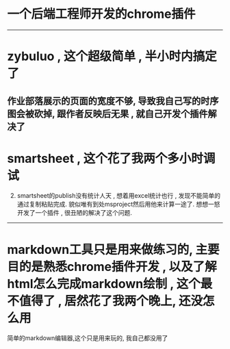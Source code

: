 # 一个后端工程师开发的chrome插件
---
# zybuluo , 这个超级简单 , 半小时内搞定了
作业部落展示的页面的宽度不够, 导致我自己写的时序图会被砍掉, 跟作者反映后无果 , 就自己开发个插件解决了
---

# smartsheet , 这个花了我两个多小时调试
2. smartsheet的publish没有统计人天 , 想着用excel统计也行 , 发现不能简单的通过复制粘贴完成. 貌似唯有到处msproject然后用他来计算一途了. 想想一怒开发了一个插件 , 很丑陋的解决了这个问题.
---

# markdown工具只是用来做练习的, 主要目的是熟悉chrome插件开发 , 以及了解html怎么完成markdown绘制 , 这个最不值得了 , 居然花了我两个晚上, 还没怎么用
简单的markdown编辑器,这个只是用来玩的, 我自己都没用了
